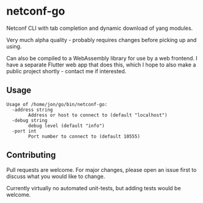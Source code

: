 # netconf-go
Netconf CLI with tab completion and dynamic download of yang modules.

Very much alpha quality - probably requires changes before picking up and using.

Can also be compiled to a WebAssembly library for use by a web frontend. 
I have a separate Flutter web app that does this, which I hope to also make a public project shortly - contact me if interested.

## Usage

```
Usage of /home/jon/go/bin/netconf-go:
  -address string
        Address or host to connect to (default "localhost")
  -debug string
        debug level (default "info")
  -port int
        Port number to connect to (default 10555)
```

## Contributing
Pull requests are welcome. For major changes, please open an issue first to discuss what you would like to change.

Currently virtually no automated unit-tests, but adding tests would be welcome.
